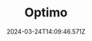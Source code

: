 ---
title: Optimo
url: https://optimo.ch
date: "2024-03-24T14:09:46.571Z"
collection:
  - Foundry
type: Collections
kind: website
---